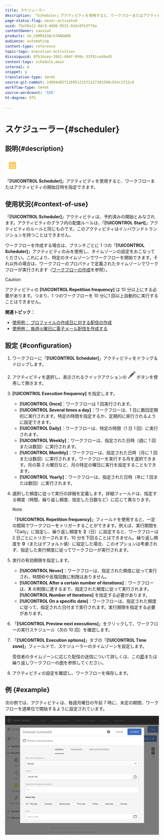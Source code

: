 ```yaml
---
title: スケジューラー
description: 「Scheduler」アクティビティを使用すると、ワークフローまたはアクティビティの開始日時を指定できます。
page-status-flag: never-activated
uuid: f5e50a11-8dc9-4d98-9531-024c0fb3f7da
contentOwner: sauviat
products: SG_CAMPAIGN/STANDARD
audience: automating
content-type: reference
topic-tags: execution-activities
discoiquuid: 0fb16cea-3941-404f-899c-33f81ced4ed5
context-tags: schedule,main
internal: n
snippet: y
translation-type: tm+mt
source-git-commit: 2d994d85f126951215f1227301599c554c1f12c8
workflow-type: tm+mt
source-wordcount: '555'
ht-degree: 97%

---
```



# スケジューラー{#scheduler}

## 説明{#description}

![](assets/scheduler.png)

「**[!UICONTROL Scheduler]**」アクティビティを使用すると、ワークフローまたはアクティビティの開始日時を指定できます。

## 使用状況{#context-of-use}

「**[!UICONTROL Scheduler]**」アクティビティは、予約済みの開始とみなされます。アクティビティのグラフ内の配置ルールは、「**[!UICONTROL Start]**」アクティビティのルールと同じものです。このアクティビティはインバウンドトランジションを持つことはできません。

ワークフローを作成する場合は、ブランチごとに 1 つの「**[!UICONTROL Scheduler]**」アクティビティのみを使用し、タイムゾーンの設定をおこなってください。これにより、特定のタイムゾーンでワークフローを開始できます。それ以外の場合は、ワークフローのプロパティで定義されたタイムゾーンでワークフローが実行されます（[ワークフローの作成](../../automating/using/building-a-workflow.md)を参照）。

>[!CAUTION]
>
>アクティビティの **[!UICONTROL Repetition frequency]** は 10 分以上にする必要があります。つまり、1 つのワークフローを 10 分に1 回以上自動的に実行することはできません。

**関連トピック：**

* [使用例： プロファイルの作成日に対する配信の作成](../../automating/using/workflow-creation-date-query.md)
* [使用例： 毎週火曜日に電子メール配信を作成する](../../automating/using/workflow-weekly-offer.md)

## 設定 {#configuration}

1. ワークフローに「**[!UICONTROL Scheduler]**」アクティビティをドラッグ＆ドロップします。
1. アクティビティを選択し、表示されるクイックアクションの ![](assets/edit_darkgrey-24px.png) ボタンを使用して開きます。
1. **[!UICONTROL Execution frequency]** を指定します。

   * **[!UICONTROL Once]**：ワークフローは 1 回実行されます。
   * **[!UICONTROL Several times a day]**：ワークフローは、1 日に数回定期的に実行されます。特定の時間を指定するか、定期的に実行されるように設定できます。
   * **[!UICONTROL Daily]**：ワークフローは、特定の時間（1 日 1 回）に実行されます。
   * **[!UICONTROL Weekly]**：ワークフローは、指定された日時（週に 1 回または数回）に実行されます。
   * **[!UICONTROL Monthly]**：ワークフローは、指定された日時（月に 1 回または数回）に実行されます。ワークフローを実行する月を選択できます。月の第 2 火曜日など、月の特定の曜日に実行を設定することもできます。
   * **[!UICONTROL Yearly]**：ワークフローは、指定された日時（年に 1 回または数回）に実行されます。

1. 選択した頻度に従って実行の詳細を定義します。詳細フィールドは、指定する頻度（時間、繰り返し頻度、指定した日数など）に応じて異なります。

   >[!NOTE]
   >
   >「**[!UICONTROL Repetition frequency]**」フィールドを使用すると、一定の間隔でワークフローをトリガーすることができます。例えば、実行期間を「Daily」に指定し、繰り返し頻度を **2**（日）に設定すると、ワークフローは 2 日ごとにトリガーされます。10 分を下回ることはできません。繰り返し頻度を **0**（またはデフォルト値）に設定した場合、このオプションは考慮されず、指定した実行頻度に従ってワークフローが実行されます。

1. 実行の有効期限を指定します。

   * **[!UICONTROL Never]**：ワークフローは、指定された頻度に従って実行され、時間枠や反復回数に制限はありません。
   * **[!UICONTROL After a certain number of iterations]**：ワークフローは、**X** の制限に達するまで、指定された頻度に従って実行されます。**[!UICONTROL Number of iterations]** を指定する必要があります。
   * **[!UICONTROL On a specific date]**：ワークフローは、指定された頻度に従って、指定された日付まで実行されます。実行期限を指定する必要があります。

1. 「**[!UICONTROL Preview next executions]**」をクリックして、ワークフローの実行スケジュール（次の 10 回）を確認します。

1. 「**[!UICONTROL Execution options]**」タブの「**[!UICONTROL Time zone]**」フィールドで、スケジューラーのタイムゾーンを設定します。

   受信者のタイムゾーンに応じた配信の送信について詳しくは、この[節](../../sending/using/sending-messages-at-the-recipient-s-time-zone.md)または繰り返しワークフローの[例](../../automating/using/recurring-push-notifications.md)を参照してください。

1. アクティビティの設定を確認し、ワークフローを保存します。

## 例 {#example}

次の例では、アクティビティは、毎週月曜日の午前 7 時に、未定の期間、ワークフローを週単位で開始するように設定されています。

![](assets/wkf_scheduler_example.png)

